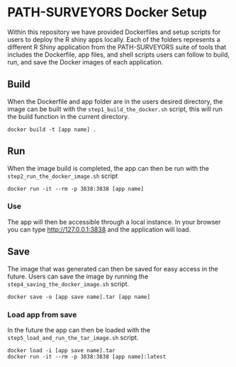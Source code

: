 # PATH-SURVEYORS Docker Setup

Within this repository we have provided Dockerfiles and setup scripts for users to deploy the R shiny apps locally. Each of the folders represents a different R Shiny application from the PATH-SURVEYORS suite of tools that includes the Dockerfile, app files, and shell scripts users can follow to build, run, and save the Docker images of each application.

## Build

When the Dockerfile and app folder are in the users desired directory, the image can be built with the `step1_build_the_docker.sh` script, this will run the build function in the current directory.

```
docker build -t [app name] .
```

## Run

When the image build is completed, the app can then be run with the `step2_run_the_docker_image.sh` script

```
docker run -it --rm -p 3838:3838 [app name]
```

### Use

The app will then be accessible through a local instance. In your browser you can type http://127.0.0.1:3838 and the application will load.

## Save

The image that was generated can then be saved for easy access in the future. Users can save the image by running the `step4_saving_the_docker_image.sh` script.

```
docker save -o [app save name].tar [app name]
```

### Load app from save

In the future the app can then be loaded with the `step5_load_and_run_the_tar_image.sh` script.

```
docker load -i [app save name].tar
docker run -it --rm -p 3838:3838 [app name]:latest
```
